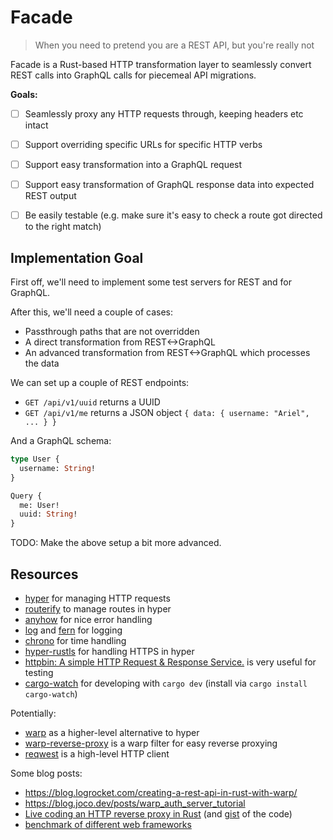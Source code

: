 # Facade
> When you need to pretend you are a REST API, but you're really not

Facade is a Rust-based HTTP transformation layer to seamlessly convert REST calls into GraphQL calls for piecemeal API migrations.

**Goals:**

- [ ] Seamlessly proxy any HTTP requests through, keeping headers etc intact
- [ ] Support overriding specific URLs for specific HTTP verbs
- [ ] Support easy transformation into a GraphQL request
- [ ] Support easy transformation of GraphQL response data into expected REST output
- [ ] Be easily testable (e.g. make sure it's easy to check a route got directed to the right match)


## Implementation Goal

First off, we'll need to implement some test servers for REST and for GraphQL.

After this, we'll need a couple of cases:
- Passthrough paths that are not overridden
- A direct transformation from REST<->GraphQL
- An advanced transformation from REST<->GraphQL which processes the data


We can set up a couple of REST endpoints:
- `GET /api/v1/uuid` returns a UUID
- `GET /api/v1/me` returns a JSON object `{ data: { username: "Ariel", ... } }`

And a GraphQL schema:
```graphql
type User {
  username: String!
}

Query {
  me: User!
  uuid: String!
}
```

TODO: Make the above setup a bit more advanced.

## Resources

- [hyper](https://docs.rs/crate/hyper) for managing HTTP requests
- [routerify](https://github.com/routerify/routerify) to manage routes in hyper
- [anyhow](https://docs.rs/anyhow/) for nice error handling
- [log](https://docs.rs/log/) and [fern](https://docs.rs/fern) for logging
- [chrono](https://docs.rs/chrono/) for time handling
- [hyper-rustls](https://docs.rs/hyper-rustls) for handling HTTPS in hyper
- [httpbin: A simple HTTP Request & Response Service.](http://httpbin.org) is very useful for testing
- [cargo-watch](https://crates.io/crates/cargo-watch) for developing with `cargo dev` (install via `cargo install cargo-watch`)

Potentially:
- [warp](https://github.com/seanmonstar/warp) as a higher-level alternative to hyper
- [warp-reverse-proxy](https://github.com/danielSanchezQ/warp-reverse-proxy) is a warp filter for easy reverse proxying
- [reqwest](https://github.com/seanmonstar/reqwest) is a high-level HTTP client


Some blog posts:
- https://blog.logrocket.com/creating-a-rest-api-in-rust-with-warp/
- https://blog.joco.dev/posts/warp_auth_server_tutorial
- [Live coding an HTTP reverse proxy in Rust](https://www.youtube.com/watch?v=FcHYQMRfGWw) (and [gist](https://gist.github.com/snoyberg/35a661fff527692d09675ef540c7c1eb) of the code)
- [benchmark of different web frameworks](https://github.com/routerify/routerify-benchmark)
